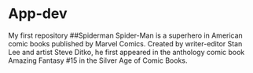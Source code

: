 # App-dev
My first repository
##Spiderman
Spider-Man is a superhero in American comic books published by Marvel Comics. Created by writer-editor Stan Lee and artist Steve Ditko, he first appeared in the anthology comic book Amazing Fantasy #15 in the Silver Age of Comic Books.
